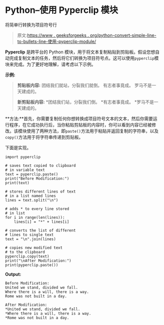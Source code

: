 # Python–使用 Pyperclip 模块

将简单行转换为项目符号行

> 原文:[https://www . geeksforgeeks . org/python-convert-simple-line-to-bullets-line-使用-pyperclip-module/](https://www.geeksforgeeks.org/python-convert-simple-lines-to-bulleted-lines-using-the-pyperclip-module/)

**Pyperclip** 是跨平台的 Python 模块，用于将文本复制粘贴到剪贴板。假设您想自动完成复制文本的任务，然后将它们转换为项目符号点。这可以使用`pyperclip`模块来完成。为了更好地理解，请考虑以下示例。

**示例:**

> **剪贴板内容:**
> 团结我们就站，分裂我们就倒。
> 有志者事竟成。
> 罗马不是一天建成的。
> 
> **新剪贴板内容:**
> *团结我们站，分裂我们倒。
> *有志者事竟成。
> *罗马不是一天建成的。

**方法:**首先，你需要复制任何你想转换成项目符号文本的文本，然后你需要运行程序，在它成功执行后，当你粘贴剪贴板的内容时，你可以看到内容已经被修改。该模块使用了两种方法，即`paste()`方法用于粘贴并返回复制的字符串，以及`copy()`方法用于将字符串传递到剪贴板。

下面是实现。

```
import pyperclip

# saves text copied to clipboard
# in variable text
text = pyperclip.paste()
print("Before Modification:")
print(text)

# stores different lines of text
# in a list named lines
lines = text.split("\n")

# adds * to every line stored
# in list
for i in range(len(lines)):
    lines[i] = "*" + lines[i]

# converts the list of different
# lines to single text
text = "\n".join(lines)

# copies new modified text
# to the clipboard
pyperclip.copy(text)
print("\nAfter Modification:") 
print(pyperclip.paste())
```

**Output:**

```
Before Modification:
United we stand, divided we fall.
Where there is a will, there is a way.
Rome was not built in a day.

After Modification:
*United we stand, divided we fall.
*Where there is a will, there is a way.
*Rome was not built in a day.

```